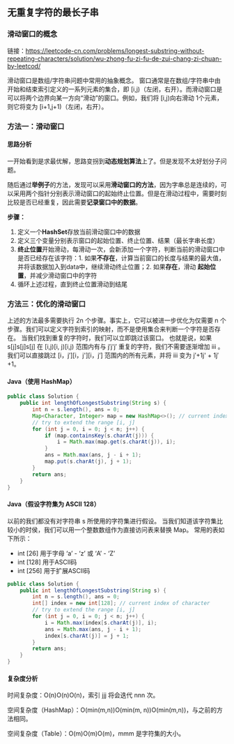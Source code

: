 ## 无重复字符的最长子串

### 滑动窗口的概念

链接：https://leetcode-cn.com/problems/longest-substring-without-repeating-characters/solution/wu-zhong-fu-zi-fu-de-zui-chang-zi-chuan-by-leetcod/

滑动窗口是数组/字符串问题中常用的抽象概念。 窗口通常是在数组/字符串中由开始和结束索引定义的一系列元素的集合，即 [i,j)（左闭，右开）。而滑动窗口是可以将两个边界向某一方向“滑动”的窗口。例如，我们将 [i,j)向右滑动 1个元素，则它将变为 [i+1,j+1)（左闭，右开）。

### 方法一：滑动窗口

#### 思路分析

一开始看到是求最优解，思路变拐到**动态规划算法**上了。但是发现不太好划分子问题。

随后通过**举例子**的方法，发现可以采用**滑动窗口的方法**，因为字串总是连续的，可以采用两个指针分别表示滑动窗口的起始终止位置。但是在滑动过程中，需要时刻比较是否已经重复，因此需要**记录窗口中的数据**。

**步骤：**


1. 定义一个**HashSet**存放当前滑动窗口中的数据
2. 定义三个变量分别表示窗口的起始位置、终止位置、结果（最长字串长度）
3. **终止位置**开始滑动，每滑动一次，会新添加一个字符，判断当前的滑动窗口中是否已经存在该字符：1. 如果**不存在**，计算当前窗口的长度与结果的最大值，并将该数据加入到data中，继续滑动终止位置；2. 如果**存在**，滑动 **起始位置**，并减少滑动窗口中的字符
4. 循环上述过程，直到终止位置滑动到结尾

### 方法三：优化的滑动窗口

上述的方法最多需要执行 2n 个步骤。事实上，它可以被进一步优化为仅需要 n 个步骤。我们可以定义字符到索引的映射，而不是使用集合来判断一个字符是否存在。 当我们找到重复的字符时，我们可以立即跳过该窗口。
也就是说，如果 s[j]s[j]s[j] 在 [i,j)[i, j)[i,j) 范围内有与 j′j'j′ 重复的字符，我们不需要逐渐增加 iii 。 我们可以直接跳过 [i，j′][i，j'][i，j′] 范围内的所有元素，并将 iii 变为 j′+1j' + 1j′+1。

#### Java（使用 HashMap）

```java
public class Solution {
    public int lengthOfLongestSubstring(String s) {
        int n = s.length(), ans = 0;
        Map<Character, Integer> map = new HashMap<>(); // current index of character
        // try to extend the range [i, j]
        for (int j = 0, i = 0; j < n; j++) {
            if (map.containsKey(s.charAt(j))) {
                i = Math.max(map.get(s.charAt(j)), i);
            }
            ans = Math.max(ans, j - i + 1);
            map.put(s.charAt(j), j + 1);
        }
        return ans;
    }
}
```

#### Java（假设字符集为 ASCII 128）

以前的我们都没有对字符串 s 所使用的字符集进行假设。
当我们知道该字符集比较小的时侯，我们可以用一个整数数组作为直接访问表来替换 Map。
常用的表如下所示：

* int [26] 用于字母 ‘a’ - ‘z’ 或 ‘A’ - ‘Z’
* int [128] 用于ASCII码
* int [256] 用于扩展ASCII码

```java
public class Solution {
    public int lengthOfLongestSubstring(String s) {
        int n = s.length(), ans = 0;
        int[] index = new int[128]; // current index of character
        // try to extend the range [i, j]
        for (int j = 0, i = 0; j < n; j++) {
            i = Math.max(index[s.charAt(j)], i);
            ans = Math.max(ans, j - i + 1);
            index[s.charAt(j)] = j + 1;
        }
        return ans;
    }
}
```

#### 复杂度分析


时间复杂度：O(n)O(n)O(n)，索引 jjj 将会迭代 nnn 次。


空间复杂度（HashMap）：O(min(m,n))O(min(m, n))O(min(m,n))，与之前的方法相同。


空间复杂度（Table）：O(m)O(m)O(m)，mmm 是字符集的大小。

